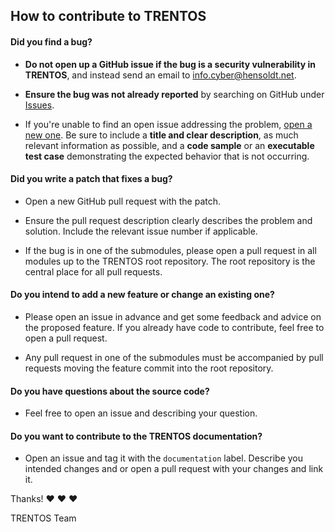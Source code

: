 ## How to contribute to TRENTOS

#### **Did you find a bug?**

* **Do not open up a GitHub issue if the bug is a security vulnerability
  in TRENTOS**, and instead send an email to [info.cyber@hensoldt.net](mailto:info.cyber@hensoldt.net?subject=TRENTOS:%20Security%20Vulnerability).

* **Ensure the bug was not already reported** by searching on GitHub under [Issues](https://github.com/TRENT-OS/trentos/issues).

* If you're unable to find an open issue addressing the problem, [open a new one](https://github.com/TRENT-OS/trentos/issues/new). Be sure to include a **title and clear description**, as much relevant information as possible, and a **code sample** or an **executable test case** demonstrating the expected behavior that is not occurring.


#### **Did you write a patch that fixes a bug?**

* Open a new GitHub pull request with the patch.

* Ensure the pull request description clearly describes the problem and solution. Include the relevant issue number if applicable.

* If the bug is in one of the submodules, please open a pull request in all modules up to the TRENTOS root repository. The root repository is the central place for all pull requests.


#### **Do you intend to add a new feature or change an existing one?**

* Please open an issue in advance and get some feedback and advice on the proposed feature. If you already have code to contribute, feel free to open a pull request.

* Any pull request in one of the submodules must be accompanied by pull requests moving the feature commit into the root repository.


#### **Do you have questions about the source code?**

* Feel free to open an issue and describing your question.


#### **Do you want to contribute to the TRENTOS documentation?**

* Open an issue and tag it with the `documentation` label. Describe you intended changes and or open a pull request with your changes and link it.


Thanks! :heart: :heart: :heart:

TRENTOS Team
